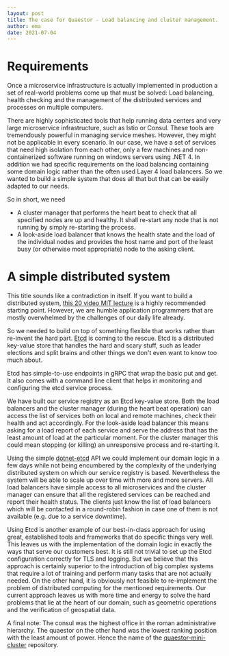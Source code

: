 ```yaml
---
layout: post
title: The case for Quaestor - Load balancing and cluster management.
author: ema
date: 2021-07-04
---
```

# Requirements

Once a microservice infrastructure is actually implemented in production a set of real-world problems come up that must be solved: Load balancing, health checking and the management of the distributed services and processes on multiple computers.

There are highly sophisticated tools that help running data centers and very large microservice infrastructure, such as Istio or Consul. These tools are tremendously powerful in managing service meshes. However, they might not be applicable in every scenario. In our case, we have a set of services that need high isolation from each other, only a few machines and non-containerized software running on windows servers using .NET 4. In addition we had specific requirements on the load balancing containing some domain logic rather than the often used Layer 4 load balancers. So we wanted to build a simple system that does all that but that can be easily adapted to our needs.

So in short, we need

- A cluster manager that performs the heart beat to check that all specified nodes are up and healthy. It shall re-start any node that is not running by simply re-starting the process.
- A look-aside load balancer that knows the health state and the load of the individual nodes and provides the host name and port of the least busy (or otherwise most appropriate) node to the asking client.

# A simple distributed system

This title sounds like a contradiction in itself. If you want to build a distributed system, [this 20 video MIT lecture](https://www.youtube.com/playlist?list=PLrw6a1wE39_tb2fErI4-WkMbsvGQk9_UB) is a highly recommended starting point. However, we are humble application programmers that are mostly overwhelmed by the challenges of our daily life already.

So we needed to build on top of something flexible that works rather than re-invent the hard part. [Etcd](https://etcd.io/) is coming to the rescue. Etcd is a distributed key-value store that handles the hard and scary stuff, such as leader elections and split brains and other things we don't even want to know too much about.

Etcd has simple-to-use endpoints in gRPC that wrap the basic put and get. It also comes with a command line client that helps in monitoring and configuring the etcd service process.

We have built our service registry as an Etcd key-value store. Both the load balancers and the cluster manager (during the heart beat operation) can access the list of services both on local and remote machines, check their health and act accordingly. For the look-aside load balancer this means asking for a load report of each service and serve the address that has the least amount of load at the particular moment. For the cluster manager this could mean stopping (or killing) an unresponsive process and re-starting it.

Using the simple [dotnet-etcd](https://github.com/shubhamranjan/dotnet-etcd) API we could implement our domain logic in a few days while not being encumbered by the complexity of the underlying distributed system on which our service registry is based. Nevertheless the system will be able to scale up over time with more and more servers. All load balancers have simple access to all microservices and the cluster manager can ensure that all the registered services can be reached and report their health status. The clients just know the list of load balancers which will be contacted in a round-robin fashion in case one of them is not available (e.g. due to a service downtime).

Using Etcd is another example of our best-in-class approach for using great, established tools and frameworks that do specific things very well. This leaves us with the implementation of the domain logic in exactly the ways that serve our customers best. It is still not trivial to set up the Etcd configuration correctly for TLS and logging. But we believe that this approach is certainly superior to the introduction of big complex systems that require a lot of training and perform many tasks that are not actually needed. On the other hand, it is obviously not feasible to re-implement the problem of distributed computing for the mentioned requirements. Our current approach leaves us with more time and energy to solve the hard problems that lie at the heart of our domain, such as geometric operations and the verification of geospatial data.

A final note: The consul was the highest office in the roman administrative hierarchy. The quaestor on the other hand was the lowest ranking position with the least amount of power. Hence the name of the [quaestor-mini-cluster](https://github.com/ProSuite/quaestor-mini-cluster) repository.
